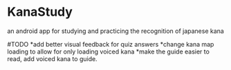 # KanaStudy
an android app for studying and practicing the recognition of japanese kana

#TODO
*add better visual feedback for quiz answers
*change kana map loading to allow for only loading voiced kana
*make the guide easier to read, add voiced kana to guide.
